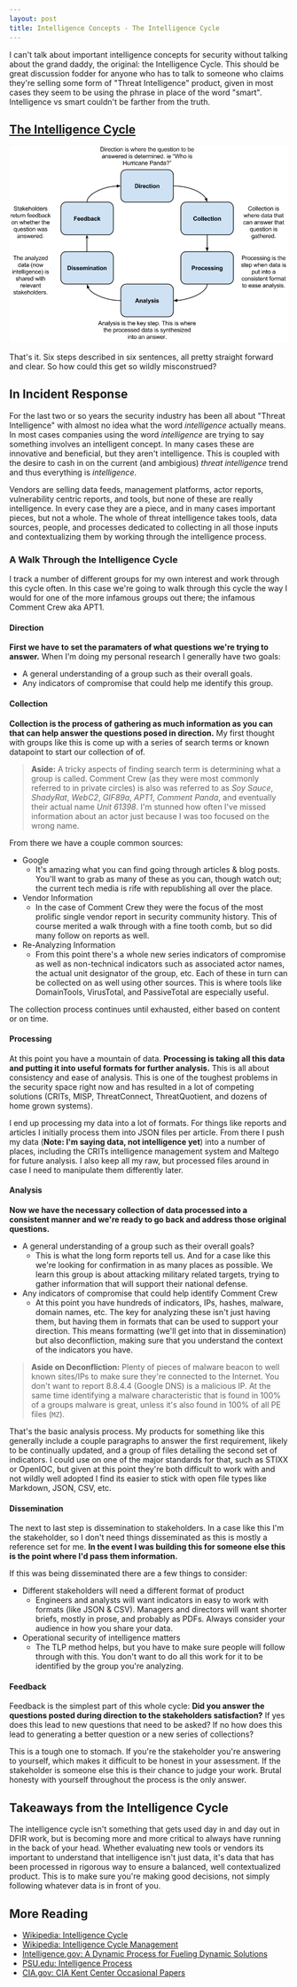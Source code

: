 ```yaml
---
layout: post
title: Intelligence Concepts - The Intelligence Cycle
---
```


I can't talk about important intelligence concepts for security without talking about the grand daddy, the original: the Intelligence Cycle. This should be great discussion fodder for anyone who has to talk to someone who claims they're selling some form of "Threat Intelligence" product, given in most cases they seem to be using the phrase in place of the word "smart". Intelligence vs smart couldn't be farther from the truth.

## [The Intelligence Cycle](https://www.cia.gov/kids-page/6-12th-grade/who-we-are-what-we-do/the-intelligence-cycle.html)

![Intelligence Cycle](/public/intelligence-cycle.png)

That's it. Six steps described in six sentences, all pretty straight forward and clear. So how could this get so wildly misconstrued?

## In Incident Response

For the last two or so years the security industry has been all about "Threat Intelligence" with almost no idea what the word _intelligence_ actually means. In most cases companies using the word _intelligence_ are trying to say something involves an intelligent concept. In many cases these are innovative and beneficial, but they aren't intelligence. This is coupled with the desire to cash in on the current (and ambigious) _threat intelligence_ trend and thus everything is _intelligence_.

Vendors are selling data feeds, management platforms, actor reports, vulnerability centric reports, and tools, but none of these are really intelligence. In every case they are a piece, and in many cases important pieces, but not a whole. The whole of threat intelligence takes tools, data sources, people, and processes dedicated to collecting in all those inputs and contextualizing them by working through the intelligence process.

### A Walk Through the Intelligence Cycle

I track a number of different groups for my own interest and work through this cycle often. In this case we're going to walk through this cycle the way I would for one of the more infamous groups out there; the infamous Comment Crew aka APT1.

#### Direction
__First we have to set the paramaters of what questions we're trying to answer.__ When I'm doing my personal research I generally have two goals:

- A general understanding of a group such as their overall goals.
- Any indicators of compromise that could help me identify this group.

#### Collection

__Collection is the process of gathering as much information as you can that can help answer the questions posed in direction.__ My first thought with groups like this is come up with a series of search terms or known datapoint to start our collection of of.

> __Aside:__ A tricky aspects of finding search term is determining what a group is called. Comment Crew (as they were most commonly referred to in private circles) is also was referred to as _Soy Sauce_, _ShadyRat_, _WebC2_, _GIF89a_, _APT1_, _Comment Panda_, and eventually their actual name _Unit 61398_. I'm stunned how often I've missed information about an actor just because I was too focused on the wrong name.

From there we have a couple common sources:

- Google
    - It's amazing what you can find going through articles & blog posts. You'll want to grab as many of these as you can, though watch out; the current tech media is rife with republishing all over the place.
- Vendor Information
    - In the case of Comment Crew they were the focus of the most prolific single vendor report in security community history. This of course merited a walk through with a fine tooth comb, but so did many follow on reports as well.
- Re-Analyzing Information
    - From this point there's a whole new series indicators of compromise as well as non-technical indicators such as associated actor names, the actual unit designator of the group, etc. Each of these in turn can be collected on as well using other sources. This is where tools like DomainTools, VirusTotal, and PassiveTotal are especially useful.

The collection process continues until exhausted, either based on content or on time.

#### Processing

At this point you have a mountain of data. __Processing is taking all this data and putting it into useful formats for further analysis.__ This is all about consistency and ease of analysis. This is one of the toughest problems in the security space right now and has resulted in a lot of competing solutions (CRITs, MISP, ThreatConnect, ThreatQuotient, and dozens of home grown systems).  

I end up processing my data into a lot of formats. For things like reports and articles I initially process them into JSON files per article. From there I push my data (__Note: I'm saying data, not intelligence yet__) into a number of places, including the CRITs intelligence management system and Maltego for future analysis. I also keep all my raw, but processed files around in case I need to manipulate them differently later.

#### Analysis

__Now we have the necessary collection of data processed into a consistent manner and we're ready to go back and address those original questions.__

- A general understanding of a group such as their overall goals?
    - This is what the long form reports tell us. And for a case like this we're looking for confirmation in as many places as possible. We learn this group is about attacking military related targets, trying to gather information that will support their national defense.
- Any indicators of compromise that could help identify Comment Crew
    - At this point you have hundreds of indicators, IPs, hashes, malware, domain names, etc. The key for analyzing these isn't just having them, but having them in formats that can be used to support your direction. This means formatting (we'll get into that in dissemination) but also deconfliction, making sure that you understand the context of the indicators you have.

> __Aside on Deconfliction:__ Plenty of pieces of malware beacon to well known sites/IPs to make sure they're connected to the Internet. You don't want to report 8.8.4.4 (Google DNS) is a malicious IP. At the same time identifying a malware characteristic that is found in 100% of a groups malware is great, unless it's also found in 100% of all PE files (```MZ```).

That's the basic analysis process. My products for something like this generally include a couple paragraphs to answer the first requirement, likely to be continually updated, and a group of files detailing the second set of indicators. I could use on one of the major standards for that, such as STIXX or OpenIOC, but given at this point they're both difficult to work with and not wildly well adopted I find its easier to stick with open file types like Markdown, JSON, CSV, etc.

#### Dissemination

The next to last step is dissemination to stakeholders. In a case like this I'm the stakeholder, so I don't need things disseminated as this is mostly a reference set for me. __In the event I was building this for someone else this is the point where I'd pass them information.__

If this was being disseminated there are a few things to consider:

- Different stakeholders will need a different format of product
    - Engineers and analysts will want indicators in easy to work with formats (like JSON & CSV). Managers and directors will want shorter briefs, mostly in prose, and probably as PDFs. Always consider your audience in how you share your data.
- Operational security of intelligence matters
    - The TLP method helps, but you have to make sure people will follow through with this. You don't want to do all this work for it to be identified by the group you're analyzing.

#### Feedback

Feedback is the simplest part of this whole cycle: __Did you answer the questions posted during direction to the stakeholders satisfaction?__ If yes does this lead to new questions that need to be asked? If no how does this lead to generating a better question or a new series of collections?

This is a tough one to stomach. If you're the stakeholder you're answering to yourself, which makes it difficult to be honest in your assessment. If the stakeholder is someone else this is their chance to judge your work. Brutal honesty with yourself throughout the process is the only answer.

## Takeaways from the Intelligence Cycle

The intelligence cycle isn't something that gets used day in and day out in DFIR work, but is becoming more and more critical to always have running in the back of your head. Whether evaluating new tools or vendors its important to understand that intelligence isn't just data, it's data that has been processed in rigorous way to ensure a balanced, well contextualized product. This is to make sure you're making good decisions, not simply following whatever data is in front of you.

## More Reading
- [Wikipedia: Intelligence Cycle](http://en.wikipedia.org/wiki/Intelligence_cycle)
- [Wikipedia: Intelligence Cycle Management](http://en.wikipedia.org/wiki/Intelligence_cycle_management)
- [Intelligence.gov: A Dynamic Process for Fueling Dynamic Solutions](http://www.intelligence.gov/mission/how-intelligence-works.html)
- [PSU.edu: Intelligence Process](https://courseware.e-education.psu.edu/courses/bootcamp/lo07/09.html)
- [CIA.gov: CIA Kent Center Occasional Papers](https://www.cia.gov/library/kent-center-occasional-papers)
